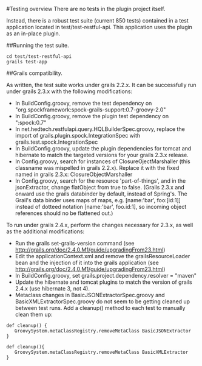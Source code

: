 #Testing overview
There are no tests in the plugin project itself.

Instead, there is a robust test suite (current 850 tests) contained in a test application located in test/test-restful-api.  This application uses the plugin as an in-place plugin.

##Running the test suite.

    cd test/test-restful-api
    grails test-app

##Grails compatibility.

As written, the test suite works under grails 2.2.x.  It can be successfully run under grails 2.3.x with the following modifications:

* In BuildConfig.groovy, remove the test dependency on "org.spockframework:spock-grails-support:0.7-groovy-2.0"
* In BuildConfig.groovy, remove the plugin test dependency on ":spock:0.7"
* In net.hedtech.restfulapi.query.HQLBuilderSpec.groovy, replace the import of grails.plugin.spock.IntegrationSpec with grails.test.spock.IntegrationSpec
* In BuildConfig.groovy, update the plugin dependencies for tomcat and hibernate to match the targeted versions for your grails 2.3.x release.
* In Config.groovy, search for instances of ClosureOjectMarshaller (this classname was mispelled in grails 2.2.x).  Replace it with the fixed named in grails 2.3.x: ClosureObjectMarshaller
* In Config.groovy, search for the resource 'part-of-things', and in the jsonExtractor, change flatObject from true to false.  (Grails 2.3.x and onward use the grails databinder by default, instead of Spring's.  The Grail's data binder uses maps of maps, e.g. [name:'bar', foo:[id:1]] instead of dotteed notation [name:'bar', foo.id:1], so incoming object references should no be flattened out.)

To run under grails 2.4.x, perform the changes necessary for 2.3.x, as well as the additional modifications:

* Run the grails set-grails-version command (see http://grails.org/doc/2.4.0.M1/guide/upgradingFrom23.html)
* Edit the applicationContext.xml and remove the grailsResourceLoader bean and the injection of it into the grails application (see http://grails.org/doc/2.4.0.M1/guide/upgradingFrom23.html)
* In BuildConfig.groovy, set grails.project.dependency.resolver = "maven"
* Update the hibernate and tomcat plugins to match the version of grails 2.4.x (use hibernate 3, not 4).
* Metaclass changes in BasicJSONExtractorSpec.groovy and BasicXMLExtractorSpec.groovy do not seem to be getting cleaned up between test runs.  Add a cleanup() method to each test to manually clean them up:

```
def cleanup() {
   GroovySystem.metaClassRegistry.removeMetaClass BasicJSONExtractor
}
```

```
def cleanup(){
   GroovySystem.metaClassRegistry.removeMetaClass BasicXMLExtractor
}
```
